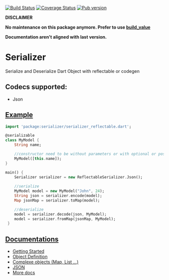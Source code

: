 [![Build Status](https://travis-ci.org/dartsome/serializer.svg?branch=master)](https://travis-ci.org/dartsome/serializer?branch=master)
[![Coverage Status](https://coveralls.io/repos/github/dartsome/serializer/badge.svg?branch=master)](https://coveralls.io/github/dartsome/serializer?branch=master)
[![Pub version](https://img.shields.io/pub/v/serializer.svg)](https://pub.dartlang.org/packages/serializer)

**DISCLAIMER**

**No maintenance on this package anymore. Prefer to use [build_value](https://pub.dartlang.org/packages/built_value)**

**Documentation aren't aligned with last version.**

# Serializer

Serialize and Deserialize Dart Object with reflectable or codegen

## Codecs supported:
- Json

## [Example](https://github.com/walletek/serializer/tree/master/example)

```dart
import 'package:serializer/serializer_reflectable.dart';

@serializable
class MyModel {
    String name;

    //constructor need to be without parameters or with optional or positional.
    MyModel([this.name]);
}

main() {
    Serializer serializer = new ReflectableSerializer.Json();
    
    //serialize
    MyModel model = new MyModel("John", 24);
    String json = serializer.encode(model);
    Map jsonMap = serializer.toMap(model);

    //deserialize
    model = serializer.decode(json, MyModel);
    model = serializer.fromMap(jsonMap, MyModel);
 }
 ```
 
## [Documentations](https://github.com/walletek/serializer/wiki)
- [Getting Started](https://github.com/walletek/serializer/wiki/Getting-Started)
- [Object Definition](https://github.com/walletek/serializer/wiki/Define-your-objects)
- [Complexe objects (Map, List ...)](https://github.com/walletek/serializer/wiki/Complexe-Object)
- [JSON](https://github.com/walletek/serializer/wiki/Json)
- [More docs](https://www.dartdocs.org/documentation/serializer/0.3.0/)





